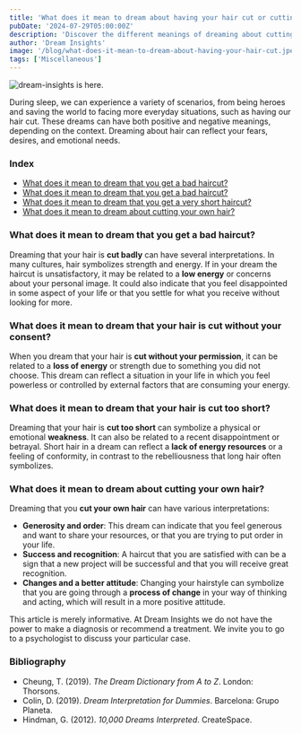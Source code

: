 ```yaml
---
title: 'What does it mean to dream about having your hair cut or cutting your hair?'
pubDate: '2024-07-29T05:00:00Z'
description: 'Discover the different meanings of dreaming about cutting or having your hair cut. Explore the interpretations of these dreams and how they can reflect aspects of your life.'
author: 'Dream Insights'
image: '/blog/what-does-it-mean-to-dream-about-having-your-hair-cut.jpeg'
tags: ['Miscellaneous']
---
```


![dream-insights is here.](/blog/what-does-it-mean-to-dream-about-having-your-hair-cut.jpeg)

During sleep, we can experience a variety of scenarios, from being heroes and saving the world to facing more everyday situations, such as having our hair cut. These dreams can have both positive and negative meanings, depending on the context. Dreaming about hair can reflect your fears, desires, and emotional needs.

### Index

- [What does it mean to dream that you get a bad haircut?](#what-does-it-mean-to-dream-that-you-get-a-bad-haircut)
- [What does it mean to dream that you get a bad haircut?](#what-does-it-mean-to-dream-that-you-get-a-bad-haircut)
- [What does it mean to dream that you get a very short haircut?](#what-does-it-mean-to-dream-that-you-get-a-very-short-haircut)
- [What does it mean to dream about cutting your own hair?](#what-does-it-mean-to-dream-about-cutting-your-own-hair)

### What does it mean to dream that you get a bad haircut?

Dreaming that your hair is **cut badly** can have several interpretations. In many cultures, hair symbolizes strength and energy. If in your dream the haircut is unsatisfactory, it may be related to a **low energy** or concerns about your personal image. It could also indicate that you feel disappointed in some aspect of your life or that you settle for what you receive without looking for more.

### What does it mean to dream that your hair is cut without your consent?

When you dream that your hair is **cut without your permission**, it can be related to a **loss of energy** or strength due to something you did not choose. This dream can reflect a situation in your life in which you feel powerless or controlled by external factors that are consuming your energy.

### What does it mean to dream that your hair is cut too short?

Dreaming that your hair is **cut too short** can symbolize a physical or emotional **weakness**. It can also be related to a recent disappointment or betrayal. Short hair in a dream can reflect a **lack of energy resources** or a feeling of conformity, in contrast to the rebelliousness that long hair often symbolizes.

### What does it mean to dream about cutting your own hair?

Dreaming that you **cut your own hair** can have various interpretations:
- **Generosity and order**: This dream can indicate that you feel generous and want to share your resources, or that you are trying to put order in your life.
- **Success and recognition**: A haircut that you are satisfied with can be a sign that a new project will be successful and that you will receive great recognition.
- **Changes and a better attitude**: Changing your hairstyle can symbolize that you are going through a **process of change** in your way of thinking and acting, which will result in a more positive attitude.

This article is merely informative. At Dream Insights we do not have the power to make a diagnosis or recommend a treatment. We invite you to go to a psychologist to discuss your particular case.

### Bibliography

- Cheung, T. (2019). *The Dream Dictionary from A to Z*. London: Thorsons.
- Colin, D. (2019). *Dream Interpretation for Dummies*. Barcelona: Grupo Planeta.
- Hindman, G. (2012). *10,000 Dreams Interpreted*. CreateSpace.